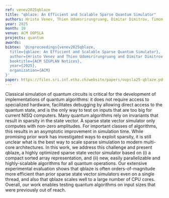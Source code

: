 ```yaml
---
ref: venev2025qblaze
title: "qblaze: An Efficient and Scalable Sparse Quantum Simulator"
authors: Hristo Venev, Thien Udomsrirungruang, Dimitar Dimitrov, Timon Gehr, Martin Vechev
year: 2025
month: 10
venue: ACM OOPSLA
projects: quantum
awards:
bibtex: '@inproceedings{venev2025qblaze,
  title={qblaze: An Efficient and Scalable Sparse Quantum Simulator},
  author={Hristo Venev and Thien Udomsrirungruang and Dimitar Dimitrov and Timon Gehr and Martin Vechev},
  booktitle={ACM SIGPLAN Notices},
  year={2025},
  organization={ACM}
}'
paper: https://files.sri.inf.ethz.ch/website/papers/oopsla25-qblaze.pdf
---
```


Classical simulation of quantum circuits is critical for the development of implementations of quantum
algorithms: it does not require access to specialized hardware, facilitates debugging by allowing direct access
to the quantum state, and is the only way to test on inputs that are too big for current NISQ computers.
Many quantum algorithms rely on invariants that result in sparsity in the state vector. A sparse state vector
simulator only computes with non-zero amplitudes. For important classes of algorithms, this results in an
asymptotic improvement in simulation time. While promising prior work has investigated ways to exploit
sparsity, it is still unclear what is the best way to scale sparse simulation to modern multi-core architectures.
In this work, we address this challenge and present qblaze, a highly optimized sparse state vector simulator
based on (i) a compact sorted array representation, and (ii) new, easily parallelizable and highly-scalable
algorithms for all quantum operations. Our extensive experimental evaluation shows that qblaze is often
orders-of-magnitude more efficient than prior sparse state vector simulators even on a single thread, and also
that qblaze scales well to a large number of CPU cores.
Overall, our work enables testing quantum algorithms on input sizes that were previously out of reach.
